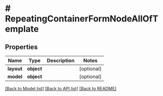 # # RepeatingContainerFormNodeAllOfTemplate

## Properties

Name | Type | Description | Notes
------------ | ------------- | ------------- | -------------
**layout** | **object** |  | [optional]
**model** | **object** |  | [optional]

[[Back to Model list]](../../README.md#models) [[Back to API list]](../../README.md#endpoints) [[Back to README]](../../README.md)
